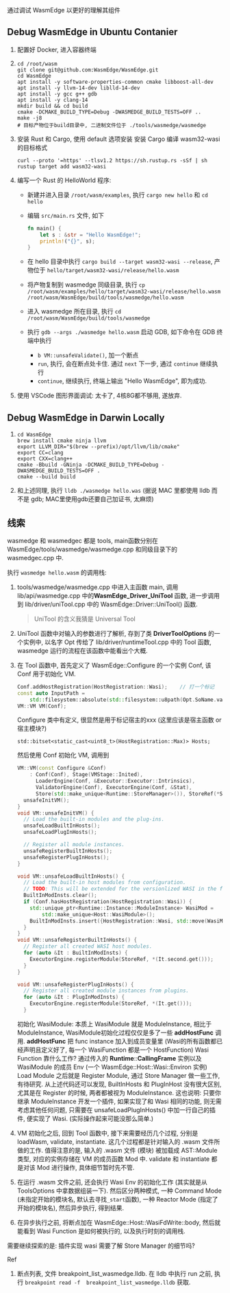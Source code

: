 通过调试 WasmEdge 以更好的理解其组件

## Debug WasmEdge in Ubuntu Contanier

1. 配置好 Docker, 进入容器终端

2. ```shell
   cd /root/wasm
   git clone git@github.com:WasmEdge/WasmEdge.git
   cd WasmEdge
   apt install -y software-properties-common cmake libboost-all-dev
   apt install -y llvm-14-dev liblld-14-dev
   apt install -y gcc g++ gdb
   apt install -y clang-14
   mkdir build && cd build
   cmake -DCMAKE_BUILD_TYPE=Debug -DWASMEDGE_BUILD_TESTS=OFF .. 
   make -j8
   # 目标产物位于build目录中, 二进制文件位于 ./tools/wasmedge/wasmedge
   ```

3. 安装 Rust 和 Cargo, 使用 default 选项安装
   安装 Cargo 编译 wasm32-wasi 的目标格式

   ```shell
   curl --proto '=https' --tlsv1.2 https://sh.rustup.rs -sSf | sh
   rustup target add wasm32-wasi
   ```

4. 编写一个 Rust 的 HelloWorld 程序:

   + 新建并进入目录 `/root/wasm/examples`, 执行 `cargo new hello` 和 `cd hello`

   + 编辑 `src/main.rs` 文件, 如下

     ```rust
     fn main() {
         let s : &str = "Hello WasmEdge!";
         println!("{}", s);
     }
     ```

   + 在 hello 目录中执行 `cargo build --target wasm32-wasi --release`, 产物位于 `hello/target/wasm32-wasi/release/hello.wasm`

   + 将产物复制到 wasmedge 同级目录, 执行 `cp /root/wasm/examples/hello/target/wasm32-wasi/release/hello.wasm /root/wasm/WasmEdge/build/tools/wasmedge/hello.wasm`

   + 进入 wasmedge 所在目录, 执行 `cd /root/wasm/WasmEdge/build/tools/wasmedge`

   + 执行 `gdb --args ./wasmedge hello.wasm` 启动 GDB, 如下命令在 GDB 终端中执行

     + `b VM::unsafeValidate()`, 加一个断点
     + `run`, 执行, 会在断点处卡住. 通过 `next` 下一步, 通过 `continue` 继续执行
     + `continue`, 继续执行, 终端上输出 "Hello WasmEdge", 即为成功.

5. 使用 VSCode 图形界面调试: 太卡了, 4核8G都不够用, 遂放弃.

## Debug WasmEdge in Darwin Locally

1. ```shell
   cd WasmEdge
   brew install cmake ninja llvm
   export LLVM_DIR="$(brew --prefix)/opt/llvm/lib/cmake"
   export CC=clang
   export CXX=clang++
   cmake -Bbuild -GNinja -DCMAKE_BUILD_TYPE=Debug -DWASMEDGE_BUILD_TESTS=OFF .
   cmake --build build
   ```

2. 和上述同理, 执行 `lldb ./wasmedge hello.was` (据说 MAC 里都使用 lldb 而不是 gdb; MAC里使用gdb还要自己加证书, 太麻烦)

## 线索

wasmedge 和 wasmedgec 都是 tools, main函数分别在 WasmEdge/tools/wasmedge/wasmedge.cpp 和同级目录下的 wasmedgec.cpp 中.

执行 `wasmedge hello.wasm` 的调用栈:

1. tools/wasmedge/wasmedge.cpp 中进入主函数 main, 调用 lib/api/wasmedge.cpp 中的**WasmEdge_Driver_UniTool** 函数, 进一步调用到 lib/driver/uniTool.cpp 中的 WasmEdge::Driver::UniTool() 函数.

   > UniTool 的含义我猜是 Universal Tool

2. UniTool 函数中对输入的参数进行了解析, 存到了类 **DriverToolOptions** 的一个实例中, 以名字 Opt 传给了 lib/driver/runtimeTool.cpp 中的 Tool 函数, wasmedge 运行的流程在该函数中能看出个大概.

3. 在 Tool 函数中, 首先定义了 WasmEdge::Configure 的一个实例 Conf, 该 Conf 用于初始化 VM.

   ```C++
   Conf.addHostRegistration(HostRegistration::Wasi);	// 打一个标记
   const auto InputPath =
       std::filesystem::absolute(std::filesystem::u8path(Opt.SoName.value()));
   VM::VM VM(Conf);
   ```

   Configure 类中有定义, 很显然是用于标记宿主的xxx (这里应该是宿主函数 or 宿主模块?)
   ```
   std::bitset<static_cast<uint8_t>(HostRegistration::Max)> Hosts;
   ```

   然后使用 Conf 初始化 VM, 调用到

   ```C++
   VM::VM(const Configure &Conf)
       : Conf(Conf), Stage(VMStage::Inited),
         LoaderEngine(Conf, &Executor::Executor::Intrinsics),
         ValidatorEngine(Conf), ExecutorEngine(Conf, &Stat),
         Store(std::make_unique<Runtime::StoreManager>()), StoreRef(*Store.get()) {
     unsafeInitVM();
   }
   void VM::unsafeInitVM() {
     // Load the built-in modules and the plug-ins.
     unsafeLoadBuiltInHosts();
     unsafeLoadPlugInHosts();
   
     // Register all module instances.
     unsafeRegisterBuiltInHosts();
     unsafeRegisterPlugInHosts();
   }
   
   void VM::unsafeLoadBuiltInHosts() {
     // Load the built-in host modules from configuration.
     // TODO: This will be extended for the versionlized WASI in the future.
     BuiltInModInsts.clear();
     if (Conf.hasHostRegistration(HostRegistration::Wasi)) {
       std::unique_ptr<Runtime::Instance::ModuleInstance> WasiMod =
           std::make_unique<Host::WasiModule>();
       BuiltInModInsts.insert({HostRegistration::Wasi, std::move(WasiMod)});
     }
   }
   void VM::unsafeRegisterBuiltInHosts() {
     // Register all created WASI host modules.
     for (auto &It : BuiltInModInsts) {
       ExecutorEngine.registerModule(StoreRef, *(It.second.get()));
     }
   }
   
   void VM::unsafeRegisterPlugInHosts() {
     // Register all created module instances from plugins.
     for (auto &It : PlugInModInsts) {
       ExecutorEngine.registerModule(StoreRef, *(It.get()));
     }
   ```

   初始化 WasiModule: 本质上 WasiModule 就是 ModuleInstance, 相比于 ModuleInstance, WasiModule初始化过程仅仅是多了一些 **addHostFunc** 调用. **addHostFunc** 把 func instance 加入到成员变量里 (Wasi的所有函数都已经声明且定义好了, 每一个 WasiFunction 都是一个 HostFunction)
   Wasi Function 靠什么工作? 通过传入的 **Runtime**::**CallingFrame** 实例以及 WasiModule 的成员 Env (一个 WasmEdge::Host::Wasi::Environ 实例)
   Load Module 之后就是 Register Module, 通过 Store Manager 做一些工作, 有待研究.
   从上述代码还可以发现, BuiltInHosts 和 PlugInHost 没有很大区别, 尤其是在 Register 的时候, 两者都被视为 ModuleInstance. 这也说明: 只要你继承 ModuleInstance 开发一个插件, 如果实现了和 Wasi 相同的功能, 则无需考虑其他任何问题, 只需要在 unsafeLoadPlugInHosts() 中加一行自己的插件, 便实现了 Wasi. (实际操作起来可能没那么简单.)

4. VM 初始化之后, 回到 Tool 函数中, 接下来需要经历几个过程, 分别是 loadWasm, validate, instantiate. 这几个过程都是针对输入的 .wasm 文件所做的工作. 值得注意的是, 输入的 .wasm 文件 (模块) 被加载成 AST::Module 类型, 对应的实例存储在 VM 的成员函数 Mod 中. validate 和 instantiate 都是对该 Mod 进行操作, 具体细节暂时先不管. 

5. 在运行 .wasm 文件之前, 还会执行 Wasi Env 的初始化工作 (其实就是从 ToolsOptions 中拿数据组装一下). 然后区分两种模式, 一种 Command Mode (未指定开始的模块名, 默认去寻找`_start`函数), 一种 Reactor Mode (指定了开始的模块名), 然后异步执行, 得到结果.

6. 在异步执行之前, 将断点加在 WasmEdge::Host::WasiFdWrite::body, 然后就能看到 Wasi Function 是如何被执行的, 以及执行时刻的调用栈.

需要继续探索的是: 插件实现 wasi 需要了解 Store Manager 的细节吗? 





Ref

1. 断点列表, 文件 breakpoint_list_wasmedge.lldb. 在 lldb 中执行 run 之前, 执行 `breakpoint read -f  breakpoint_list_wasmedge.lldb` 获取.